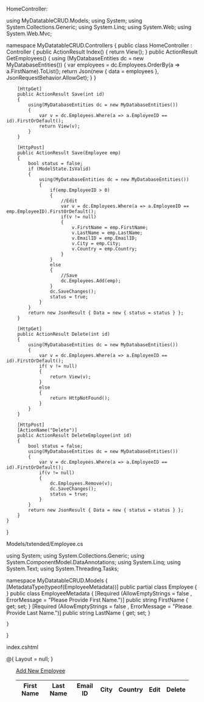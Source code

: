HomeController:


using MyDatatableCRUD.Models;
using System;
using System.Collections.Generic;
using System.Linq;
using System.Web;
using System.Web.Mvc;

namespace MyDatatableCRUD.Controllers
{
    public class HomeController : Controller
    {
        public ActionResult Index()
        {
            return View();
        }
        public ActionResult GetEmployees()
        {
            using (MyDatabaseEntities dc = new MyDatabaseEntities())
            {
                var employees = dc.Employees.OrderBy(a => a.FirstName).ToList();
                return Json(new { data = employees }, JsonRequestBehavior.AllowGet);
            }
        }

        [HttpGet]
        public ActionResult Save(int id)
        {
            using(MyDatabaseEntities dc = new MyDatabaseEntities())
            {
                var v = dc.Employees.Where(a => a.EmployeeID == id).FirstOrDefault();
                return View(v);
            }
        }

        [HttpPost]
        public ActionResult Save(Employee emp)
        {
            bool status = false;
            if (ModelState.IsValid)
            {
                using(MyDatabaseEntities dc = new MyDatabaseEntities())
                {
                    if(emp.EmployeeID > 0)
                    {
                        //Edit
                        var v = dc.Employees.Where(a => a.EmployeeID == emp.EmployeeID).FirstOrDefault();
                        if(v != null)
                        {
                            v.FirstName = emp.FirstName;
                            v.LastName = emp.LastName;
                            v.EmailID = emp.EmailID;
                            v.City = emp.City;
                            v.Country = emp.Country;
                        }
                    }
                    else
                    {
                        //Save
                        dc.Employees.Add(emp);
                    }
                    dc.SaveChanges();
                    status = true;
                }
            }
            return new JsonResult { Data = new { status = status } };
        }

        [HttpGet]
        public ActionResult Delete(int id)
        {
            using(MyDatabaseEntities dc = new MyDatabaseEntities())
            {
                var v = dc.Employees.Where(a => a.EmployeeID == id).FirstOrDefault();
                if( v != null)
                {
                    return View(v);
                }
                else
                {
                    return HttpNotFound();
                }
            }
        }

        [HttpPost]
        [ActionName("Delete")]
        public ActionResult DeleteEmployee(int id)
        {
            bool status = false;
            using(MyDatabaseEntities dc = new MyDatabaseEntities())
            {
                var v = dc.Employees.Where(a => a.EmployeeID == id).FirstOrDefault();
                if(v != null)
                {
                    dc.Employees.Remove(v);
                    dc.SaveChanges();
                    status = true;
                }
            }
            return new JsonResult { Data = new { status = status } };
        }
    }
}





Models/txtended/Employee.cs


using System;
using System.Collections.Generic;
using System.ComponentModel.DataAnnotations;
using System.Linq;
using System.Text;
using System.Threading.Tasks;

namespace MyDatatableCRUD.Models
{
    [MetadataType(typeof(EmployeeMetadata))]
    public partial class Employee
    {
    }
    public class EmployeeMetadata
    {
        [Required (AllowEmptyStrings = false , ErrorMessage = "Please Provide First Name.")]
        public string FirstName { get; set; }
        [Required (AllowEmptyStrings = false , ErrorMessage = "Please Provide Last Name.")]
        public string LastName { get; set; }

    }
}




index.cshtml




@{
    Layout = null;
}

<!DOCTYPE html>

<html>
<head>
    <meta name="viewport" content="width=device-width" />
    <title>Index</title>
    <link rel="stylesheet" href="https://maxcdn.bootstrapcdn.com/bootstrap/3.3.7/css/bootstrap.min.css" />
    <link rel="stylesheet" href="https://cdn.datatables.net/1.10.13/css/jquery.dataTables.min.css" />
    <link href="~/Content/themes/base/jquery-ui.min.css" rel="stylesheet" />
    <style>
        span.field-validation-error{
            color:red;
        }
    </style>
</head>
<body>
    <div style="width:90%; margin:0 auto" class="tablecontainer">
        <a class="popup btn btn-primary" href="/home/save/0" style="margin-bottom:20px;margin-top:20px;">Add New Employee</a>
        <table id="myDatatable">
            <thead>
                <tr>
                    <th>First Name</th>
                    <th>Last Name</th>
                    <th>Email ID</th>
                    <th>City</th>
                    <th>Country</th>
                    <th>Edit</th>
                    <th>Delete</th>
                </tr>
            </thead>
        </table>
    </div>
    <script src="~/scripts/jquery-3.2.1.min.js"></script>
    <script src="~/scripts/jquery.validate.min.js"></script>
    <script src="~/scripts/jquery.validate.unobtrusive.min.js"></script>
    <script src="http://cdn.datatables.net/1.10.13/js/jquery.dataTables.min.js"></script>
    <script src="~/scripts/jquery-ui-1.12.1.min.js"></script>
    <script>
        $(document).ready(function () {
            debugger
            LoadData();
            
        })
        function LoadData() {
            var oTable = $('#myDatatable').DataTable({
                "ajax": {
                    "url": '/home/GetEmployees',
                    "type": "get",
                    "datatype": "json"
                },
                "columns": [
                    { "data": "FirstName", "autowidth": true },
                    { "data": "LastName", "autowidth": true },
                    { "data": "EmailID", "autowidth": true },
                    { "data": "City", "autowidth": true },
                    { "data": "Country", "autowidth": true },
                    {
                        "data": "EmployeeID", "width": "50px", "render": function (data) {
                            return '<a class="popup" href="/home/save/' + data + '">Edit</a>';
                        }
                    },
                    {
                        "data": "EmployeeID", "width": "50px", "render": function (data) {
                            return '<a class="popup" href="/home/delete/' + data + '">Delete</a>';
                        }
                    }
                ]
            })
        }
        $('.tablecontainer').on('click', 'a.popup', function (e) {
            e.preventDefault();
            OpenPopup($(this).attr('href'));
        })

        function OpenPopup(pageUrl) {
            var $pageContent = $('<div/>');
            $pageContent.load(pageUrl, function () {
                $('#popupForm', $pageContent).removeData('validator');
                $('#popupForm', $pageContent).removeData('unobtrusiveValidation');
                $.validator.unobtrusive.parse('form');
            });

            $dialog = $('<div class="popupWindow" style="overflow:auto"></div>')
            .html($pageContent)
            .dialog({
                draggable: false,
                autoOpen: false,
                resizable: false,
                model: true,
                title: "Popup Dialog",
                height: 550,
                width: 600,
                close: function () {
                    $dialog.dialog('destroy').remove();
                }
            })
            $('.popupWindow').on('submit', '#popupForm', function (e) {
                var url = $('#popupForm')[0].action;
                $.ajax({
                    type: "post",
                    url: url,
                    data: $('#popupForm').serialize(),
                    success: function (data) {
                        if (data.status) {
                            $dialog.dialog('close');
                            //oTable.ajax.reload();
                            window.location.reload();
                        }
                    }
                })
                e.preventDefault();
            })
            $dialog.dialog('open');
        }
    </script>
</body>
</html>



Views/Home/Delete.cshtml


@model MyDatatableCRUD.Models.Employee

<h2>Delete Employee</h2>
@using (Html.BeginForm("delete" , "home" , FormMethod.Post, new { id = "popupForm" }))
{
    @Html.HiddenFor(a=>a.EmployeeID)
    <div class="form-group">
        <label>First Name</label>
        <p>@Model.FirstName</p>
    </div>
    <div class="form-group">
        <label>Last Name</label>
        <p>@Model.LastName</p>
    </div>
    <div class="form-group">
        <label>Email ID</label>
        <p>@Model.EmailID</p>
    </div>
    <div class="form-group">
        <label>City</label>
        <p>@Model.City</p>
    </div>
    <div class="form-group">
        <label>Country</label>
        <p>@Model.Country</p>
    </div>
    <div>
        <input type="submit" value="Delete" />
    </div>

}





Views/Home/Save.cshtml


@model MyDatatableCRUD.Models.Employee

<h2>Save</h2>
@using (Html.BeginForm("save", "home", FormMethod.Post, new { id = "popupForm" }))
{
    if(Model != null && Model.EmployeeID > 0)
    {
        @Html.HiddenFor(a=>a.EmployeeID)

    }
    <div class="form-group">
        <label>First Name</label>
        @Html.TextBoxFor(a => a.FirstName, new { @class = "form-control"})
        @Html.ValidationMessageFor(a=>a.FirstName)
    </div>
    <div class="form-group">
        <label>Last Name</label>
        @Html.TextBoxFor(a => a.LastName, new { @class = "form-control"})
        @Html.ValidationMessageFor(a=>a.LastName)
    </div>
    <div class="form-group">
        <label>Email ID</label>
        @Html.TextBoxFor(a=>a.EmailID, new { @class = "form-control"})
        @Html.ValidationMessageFor(a=>a.EmailID)
    </div>
    <div class="form-group">
        <label>City</label>
        @Html.TextBoxFor(a=>a.City, new { @class = "form-control" })
        @Html.ValidationMessageFor(a=>a.City)
    </div>
    <div class="form-group">
        <label>Country</label>
        @Html.TextBoxFor(a=>a.Country, new { @class = "form-control"})
        @Html.ValidationMessageFor(a=>a.Country)
    </div>

    <div>
        <input type="submit" value="Save" />
    </div>
}
